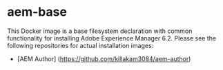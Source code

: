 # aem-base

This Docker image is a base filesystem declaration with common functionality for installing Adobe Experience Manager 6.2. Please see the following
repositories for actual installation images:

- [AEM Author] (https://github.com/killakam3084/aem-author)
